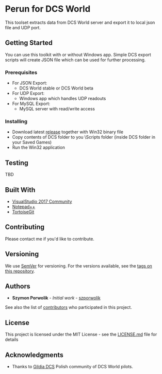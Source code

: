 # Perun for DCS World

This toolset extracts data from DCS World server and export it to local json file and UDP port.

## Getting Started

You can use this toolkit with or without Windows app. Simple DCS export scripts will create JSON file which can be used for further processing.

### Prerequisites

* For JSON Export:
  * DCS World stable or DCS World beta
* For UDP Export:
  * Windows app which handles UDP readouts
* For MySQL Export:
  * MySQL server with read/write access

### Installing

* Download latest [release](https://github.com/szporwolik/perun/releases) together with Win32 binary file
* Copy contents of DCS folder to you \Scripts folder (inside DCS folder in your Saved Games)
* Run the Win32 application

## Testing

TBD

## Built With

* [VisualStudio 2017 Community](https://visualstudio.microsoft.com/vs/community/) 
* [Notepad++](https://notepad-plus-plus.org/)
* [TortoiseGit](https://tortoisegit.org/)

## Contributing

Please contact me if you'd like to contribute.

## Versioning

We use [SemVer](http://semver.org/) for versioning. For the versions available, see the [tags on this repository](https://github.com/szporwolik/perun/tags). 

## Authors

* **Szymon Porwolik** - *Initial work* - [szporwolik](https://github.com/szporwolik)

See also the list of [contributors](https://github.com/szporwolik/perun/contributors) who participated in this project.

## License

This project is licensed under the MIT License - see the [LICENSE.md](LICENSE.md) file for details

## Acknowledgments

* Thanks to [Gildia DCS](https://forum.gildia.org) Polish community of DCS World pilots.
